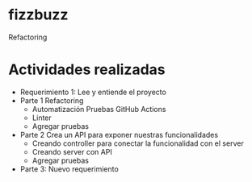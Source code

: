 # fizzbuzz
Refactoring

# Actividades realizadas
- Requerimiento 1: Lee y entiende el proyecto
- Parte 1 Refactoring
  - Automatización Pruebas GitHub Actions
  - Linter
  - Agregar pruebas
- Parte 2 Crea un API para exponer nuestras funcionalidades
  - Creando controller para conectar la funcionalidad con el server
  - Creando server con API
  - Agregar pruebas 
- Parte 3: Nuevo requerimiento
